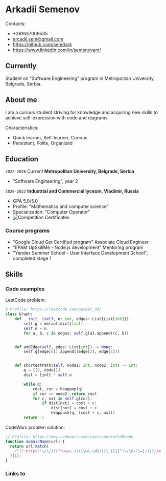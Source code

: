 # Arkadii Semenov

Contacts:

- +381637009535
- arcadii.sem@gmail.com
- https://github.com/sem0ark
- https://www.linkedin.com/in/semenovam/

## Currently

Student on "Software Engineering" program in Metropolitan University, Belgrade, Serbia.

## About me

I am a curious student striving for knowledge and acquiring new skills to achieve self-expression with code and diagrams.

Characteristics:

- Quick learner, Self-learner, Curious
- Persistent, Polite, Organized

## Education

`2022-2026` Current
**Metropolitan University, Belgrade, Serbia**

- "Software Engineering", year 2

`2020-2022`
**Industrial and Commercial lyceum, Vladimir, Russia**

- GPA 5.0/5.0
- Profile: "Mathematics and computer science"
- Specialization: "Computer Operator"
- ![Competition Certificates](https://drive.google.com/file/d/1mRQKKAF4KSiHceQjghMjt5U-pU9IMgOU/view?usp=sharing)

### Course programs

- "Google Cloud Get Certified program" Associate Cloud Engineer
- "EPAM UpSkillMe - Node.js development" Mentoring program
- "Yandex Summer School - User Interface Development School", completed stage 1

## Skills

### Code examples

LeetCode problem:

```python
# Profile: https://leetcode.com/pocket_30/
class Graph:
    def __init__(self, n: int, edges: List[List[int]]):
        self.g = defaultdict(list)
        self.n = n
        for a, b, c in edges: self.g[a].append((c, b))


    def addEdge(self, edge: List[int]) -> None:
        self.g[edge[0]].append((edge[2], edge[1]))


    def shortestPath(self, node1: int, node2: int) -> int:
        q = [(0, node1)]
        dist = [inf] * self.n

        while q:
            cost, cur = heappop(q)
            if cur == node2: return cost
            for c, nxt in self.g[cur]:
                if dist[nxt] > cost + c:
                    dist[nxt] = cost + c
                    heappush(q, (cost + c, nxt))
        return -1
```

CodeWars problem solution:

```js
// Profile: https://www.codewars.com/users/pocket%20bone
function domainName(url) {
  return url.match(
    /^(?:https?:\/\/)?(?:www\.)?([\w\-\d]+)(\.([][^:\/\n\?\=]+))?/im
  )[1];
}
```

### Links to
